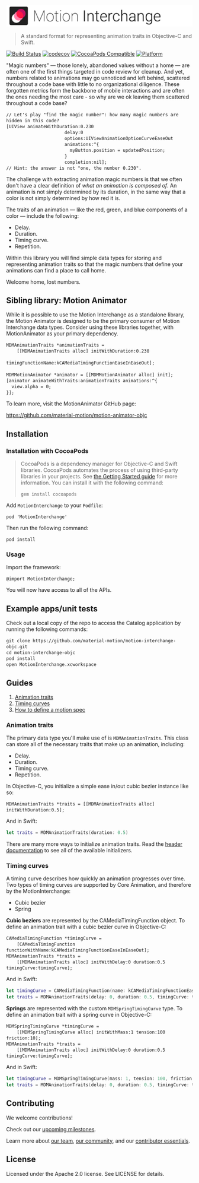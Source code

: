 ![Motion Interchange Banner](img/motion-interchange-banner.gif)

> A standard format for representing animation traits in Objective-C and Swift.

[![Build Status](https://travis-ci.org/material-motion/motion-interchange-objc.svg?branch=develop)](https://travis-ci.org/material-motion/motion-interchange-objc)
[![codecov](https://codecov.io/gh/material-motion/motion-interchange-objc/branch/develop/graph/badge.svg)](https://codecov.io/gh/material-motion/motion-interchange-objc)
[![CocoaPods Compatible](https://img.shields.io/cocoapods/v/MotionInterchange.svg)](https://cocoapods.org/pods/MotionInterchange)
[![Platform](https://img.shields.io/cocoapods/p/MotionInterchange.svg)](http://cocoadocs.org/docsets/MotionInterchange)

"Magic numbers" — those lonely, abandoned values without a home — are often one of the first things
targeted in code review for cleanup. And yet, numbers related to animations may go unnoticed and
left behind, scattered throughout a code base with little to no organizational diligence. These
forgotten metrics form the backbone of mobile interactions and are often the ones needing the most
care - so why are we ok leaving them scattered throughout a code base?

```objc
// Let's play "find the magic number": how many magic numbers are hidden in this code?
[UIView animateWithDuration:0.230
                      delay:0
                      options:UIViewAnimationOptionCurveEaseOut
                      animations:^{
                        myButton.position = updatedPosition;
                      }
                      completion:nil];
// Hint: the answer is not "one, the number 0.230".
```

The challenge with extracting animation magic numbers is that we often don't have a clear
definition of *what an animation is composed of*. An animation is not simply determined by its
duration, in the same way that a color is not simply determined by how red it is.

The traits of an animation — like the red, green, and blue components of a color — include the
following:

- Delay.
- Duration.
- Timing curve.
- Repetition.

Within this library you will find simple data types for storing and representing animation
traits so that the magic numbers that define your animations can find a place to call home.

Welcome home, lost numbers.

## Sibling library: Motion Animator

While it is possible to use the Motion Interchange as a standalone library, the Motion Animator
is designed to be the primary consumer of Motion Interchange data types. Consider using these
libraries together, with MotionAnimator as your primary dependency.

```objc
MDMAnimationTraits *animationTraits =
    [[MDMAnimationTraits alloc] initWithDuration:0.230
                              timingFunctionName:kCAMediaTimingFunctionEaseInEaseOut];

MDMMotionAnimator *animator = [[MDMMotionAnimator alloc] init];
[animator animateWithTraits:animationTraits animations:^{
  view.alpha = 0;
}];
```

To learn more, visit the MotionAnimator GitHub page:

https://github.com/material-motion/motion-animator-objc

## Installation

### Installation with CocoaPods

> CocoaPods is a dependency manager for Objective-C and Swift libraries. CocoaPods automates the
> process of using third-party libraries in your projects. See
> [the Getting Started guide](https://guides.cocoapods.org/using/getting-started.html) for more
> information. You can install it with the following command:
>
>     gem install cocoapods

Add `MotionInterchange` to your `Podfile`:

    pod 'MotionInterchange'

Then run the following command:

    pod install

### Usage

Import the framework:

    @import MotionInterchange;

You will now have access to all of the APIs.

## Example apps/unit tests

Check out a local copy of the repo to access the Catalog application by running the following
commands:

    git clone https://github.com/material-motion/motion-interchange-objc.git
    cd motion-interchange-objc
    pod install
    open MotionInterchange.xcworkspace

## Guides

1. [Animation traits](#animation-traits)
2. [Timing curves](#timing-curves)
3. [How to define a motion spec](#how-to-define-a-motion-spec)

### Animation traits

The primary data type you'll make use of is `MDMAnimationTraits`. This class can store all of
the necessary traits that make up an animation, including:

- Delay.
- Duration.
- Timing curve.
- Repetition.

In Objective-C, you initialize a simple ease in/out cubic bezier instance like so:

```objc
MDMAnimationTraits *traits = [[MDMAnimationTraits alloc] initWithDuration:0.5];
```

And in Swift:

```swift
let traits = MDMAnimationTraits(duration: 0.5)
```

There are many more ways to initialize animation traits. Read the
[header documentation](src/MDMAnimationTraits.h) to see all of the available initializers.

### Timing curves

A timing curve describes how quickly an animation progresses over time. Two types of timing
curves are supported by Core Animation, and therefore by the MotionInterchange:

- Cubic bezier
- Spring

**Cubic beziers** are represented by the CAMediaTimingFunction object. To define an
animation trait with a cubic bezier curve in Objective-C:

```objc
CAMediaTimingFunction *timingCurve =
    [CAMediaTimingFunction functionWithName:kCAMediaTimingFunctionEaseInEaseOut];
MDMAnimationTraits *traits =
    [[MDMAnimationTraits alloc] initWithDelay:0 duration:0.5 timingCurve:timingCurve];
```

And in Swift:

```swift
let timingCurve = CAMediaTimingFunction(name: kCAMediaTimingFunctionEaseInEaseOut)
let traits = MDMAnimationTraits(delay: 0, duration: 0.5, timingCurve: timingCurve)
```

**Springs** are represented with the custom `MDMSpringTimingCurve` type. To define an
animation trait with a spring curve in Objective-C:

```objc
MDMSpringTimingCurve *timingCurve =
    [[MDMSpringTimingCurve alloc] initWithMass:1 tension:100 friction:10];
MDMAnimationTraits *traits =
    [[MDMAnimationTraits alloc] initWithDelay:0 duration:0.5 timingCurve:timingCurve];
```

And in Swift:

```swift
let timingCurve = MDMSpringTimingCurve(mass: 1, tension: 100, friction: 10)
let traits = MDMAnimationTraits(delay: 0, duration: 0.5, timingCurve: timingCurve)
```

## Contributing

We welcome contributions!

Check out our [upcoming milestones](https://github.com/material-motion/motion-interchange-objc/milestones).

Learn more about [our team](https://material-motion.github.io/material-motion/team/),
[our community](https://material-motion.github.io/material-motion/team/community/), and
our [contributor essentials](https://material-motion.github.io/material-motion/team/essentials/).

## License

Licensed under the Apache 2.0 license. See LICENSE for details.
